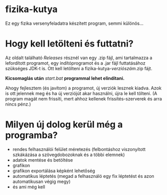# fizika-kutya

Ez egy fizika versenyfeladatra készített program, semmi különös...

# Hogy kell letölteni és futtatni?

Az oldalt található *Releases* résznél van egy .zip fájl, ami tartalmazza a lefordított programot, egy indítóprogramot és a .jar fájl futtatásához szükséges JDK-t is. Ott kell letölteni a fizika-kutya-*verziószám*.zip fájt.

**Kicsomaglás után** *start.bat* **programmal lehet elindítani.**

Ahogy fejlesztem (és javítom) a programot, új verziók lesznek kiadva. Azok is ott jelennek meg és ha új verziójút akar használni, újra le kell tölteni. (A program magát nem frissíti, mert ahhoz kellenek frissítés-szerverek és arra nincs pénz.)

# Milyen új dolog kerül még a programba?

- rendes felhasználói felület méretezés (felbontáshoz viszonyított szkákázása a szövegdobozoknak és a többi elemnek)
- adatok mentése és betöltése
- grafikon
- grafikon exportálása képként lehetőség
- automatikus léptetés (megad a felhasználó egy fix léptetést és azon automatikusan végig megy)
- és ami még kell
